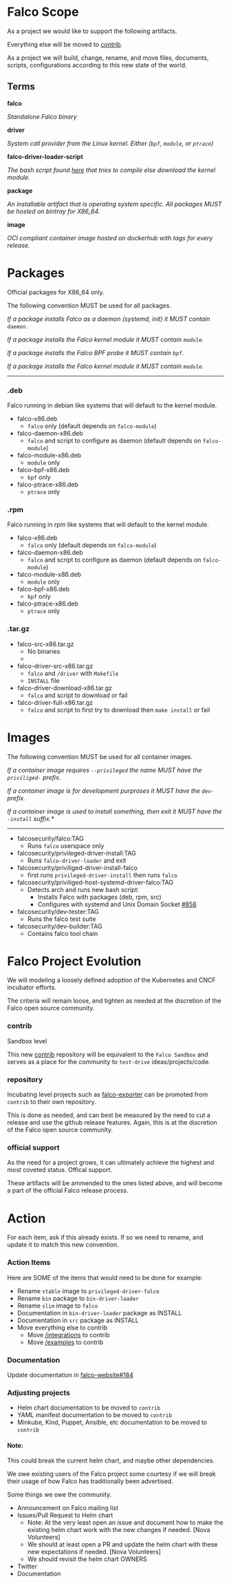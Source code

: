 # Falco Scope

As a project we would like to support the following artifacts.

Everything else will be moved to [contrib](https://github.com/falcosecurity/contrib).

As a project we will build, change, rename, and move files, documents, scripts, configurations according to this new state of the world.

## Terms

**falco** 

*Standalone Falco binary*

**driver**

*System call provider from the Linux kernel. Either (`bpf`, `module`, or `ptrace`)*

**falco-driver-loader-script**


*The bash script found [here](https://github.com/falcosecurity/falco/blob/master/scripts/falco-driver-loader) that tries to compile else download the kernel module.*

**package**

*An installable artifact that is operating system specific. All packages MUST be hosted on bintray for X86_64.*

**image**

*OCI compliant container image hosted on dockerhub with tags for every release.*
 

# Packages

Official packages for X86_64 only. 

The following convention MUST be used for all packages.

_If a package installs Falco as a daemon (systemd, init) it MUST contain `daemon`._

_If a package installs the Falco kernel module it MUST contain `module`._

_If a package installs the Falco BPF probe it MUST contain `bpf`._

_If a package installs the Falco kernel module it MUST contain `module`._

---

### .deb

 Falco running in debian like systems that will default to the kernel module.

- falco-x86.deb
     - `falco` only (default depends on `falco-module`)
 - falco-daemon-x86.deb
     - `falco` and script to configure as daemon (default depends on `falco-module`)
 - falco-module-x86.deb
     - `module` only
 - falco-bpf-x86.deb
     - `bpf` only
 - falco-ptrace-x86.deb
     - `ptrace` only

### .rpm

 Falco running in rpm like systems that will default to the kernel module.

- falco-x86.deb
     - `falco` only (default depends on `falco-module`)
 - falco-daemon-x86.deb
     - `falco` and script to configure as daemon (default depends on `falco-module`)
 - falco-module-x86.deb
     - `module` only
 - falco-bpf-x86.deb
     - `bpf` only
 - falco-ptrace-x86.deb
     - `ptrace` only


### .tar.gz

 - falco-src-x86.tar.gz
     - No binaries
     - 
 - falco-driver-src-x86.tar.gz
     - `falco` and `/driver` with `Makefile`
     - `INSTALL` file
 - falco-driver-download-x86.tar.gz
     - `falco` and script to download or fail
 - falco-driver-full-x86.tar.gz
     - `falco` and script to first try to download then `make install` or fail


# Images

The following convention MUST be used for all container images.

_If a container image requires `--privileged` the name MUST have the `priviliged-` prefix._

_If a container image is for development purproses it MUST have the `dev-` prefix._ 

_If a container image is used to install something, then exit it MUST have the `-install` suffix.*_

---

 - falcosecurity/falco:TAG
     - Runs `falco` userspace only
 - falcosecurity/privileged-driver-install:TAG
     - Runs `falco-driver-loader` and exit
 - falcosecurity/priviliged-driver-install-falco 
     - first runs `privileged-driver-install` then runs `falco`
 - falcosecurity/priviliged-host-systemd-driver-falco:TAG
     - Detects arch and runs new bash script:
         - Installs Falco with packages (deb, rpm, src)
         - Configures with systemd and Unix Domain Socket [#858](https://github.com/falcosecurity/falco/issues/858)
 - falcosecurity/dev-tester:TAG 
     - Runs the falco test suite
 - falcosecurity/dev-builder:TAG
     -  Contains falco tool chain


# Falco Project Evolution

We will modeling a loosely defined adoption of the Kubernetes and CNCF incubator efforts.

The criteria will remain loose, and tighten as needed at the discretion of the Falco open source community.

### contrib

Sandbox level

This new [contrib](https://github.com/falcosecurity/contrib) repository will be equivalent to the `Falco Sandbox` and serves as a place for the community to `test-drive` ideas/projects/code.

### repository

Incubating level projects such as [falco-exporter](https://github.com/falco-exporter) can be promoted from `contrib` to their own repository. 

This is done as needed, and can best be measured by the need to cut a release and use the github release features. Again, this is at the discretion of the Falco open source community.

### official support

As the need for a project grows, it can ultimately achieve the highest and most coveted status. Offical support.

These artifacts will be ammended to the ones listed above, and will become a part of the official Falco release process.

# Action

For each item, ask if this already exists. If so we need to rename, and update it to match this new convention.

    
### Action Items

Here are SOME of the items that would need to be done for example:

 - Rename `stable` image to `privileged-driver-falco`
 - Rename `bin` package to `bin-driver-loader`
 - Rename `slim` image to `falco`
 - Documentation in `bin-driver-loader` package as INSTALL
 - Documentation in `src` package as INSTALL
 - Move everything else to contrib
     - Move [/integrations](https://github.com/falcosecurity/falco/tree/master/integrations) to contrib
     - Move [/examples](https://github.com/falcosecurity/falco/tree/master/examples) to contrib

### Documentation

Update documentation in [falco-website#184](https://github.com/falcosecurity/falco-website/pull/184)

### Adjusting projects

 - Helm chart documentation to be moved to `contrib`
 - YAML manifest documentation to be moved to `contrib`
 - Minkube, Kind, Puppet, Ansible, etc documentation to be moved to `contrib`

#### Note:

This could break the current helm chart, and maybe other dependencies.

We owe existing users of the Falco project some courtesy if we will break their usage of how Falco has traditionally been advertised. 

Some things we owe the community.

 - Announcement on Falco mailing list
 - Issues/Pull Request to Helm chart
     - Note: At the very least open an issue and document how to make the existing helm chart work with the new changes if needed. [Nova Volunteers]
     - We should at least open a PR and update the helm chart with these new expectations if needed. [Nova Volunteers]
     - We should revisit the helm chart OWNERS
 - Twitter
 - Documentation
